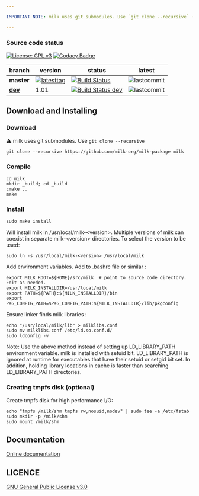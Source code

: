 ```yaml
---

IMPORTANT NOTE: milk uses git submodules. Use `git clone --recursive` (see Downloading and Installing section)

---
```




### Source code status

[![License: GPL v3](https://img.shields.io/badge/License-GPL%20v3-blue.svg)](http://www.gnu.org/licenses/gpl-3.0)
[![Codacy Badge](https://api.codacy.com/project/badge/Grade/f9c4827075c7447db1880f95e2119353)](https://www.codacy.com/gh/milk-org/milk-package)


|     branch       |   version             |  status                     | latest        |
|------------------|-----------------------|-----------------------------|---------------|
**master** | [![latesttag](https://img.shields.io/github/tag/milk-org/milk-package.svg)](https://github.com/milk-org/milk-package/tree/master) | [![Build Status](https://travis-ci.org/milk-org/milk-package.svg?branch=master)](https://travis-ci.org/milk-org/milk-package) | ![lastcommit](https://img.shields.io/github/last-commit/milk-org/milk-package/master.svg)
[**dev**](https://github.com/milk-org/milk-package/tree/dev) | 1.01 | [![Build Status dev](https://travis-ci.org/milk-org/milk-package.svg?branch=dev)](https://travis-ci.org/milk-org/milk-package) | ![lastcommit](https://img.shields.io/github/last-commit/milk-org/milk-package/dev.svg)




## Download and Installing 


### Download

&#x26A0;
milk uses git submodules. Use `git clone --recursive`

	git clone --recursive https://github.com/milk-org/milk-package milk


### Compile

	cd milk
	mkdir _build; cd _build
	cmake ..
	make


### Install

	
	sudo make install

Will install milk in /usr/local/milk-&lt;version&gt;. Multiple versions of milk can coexist in separate milk-&lt;version&gt; directories. To select the version to be used:

	sudo ln -s /usr/local/milk-<version> /usr/local/milk

	
Add environment variables. Add to .bashrc file or similar :

	export MILK_ROOT=${HOME}/src/milk  # point to source code directory. Edit as needed.
	export MILK_INSTALLDIR=/usr/local/milk
	export PATH=${PATH}:${MILK_INSTALLDIR}/bin
	export PKG_CONFIG_PATH=$PKG_CONFIG_PATH:${MILK_INSTALLDIR}/lib/pkgconfig

Ensure linker finds milk libraries :

	echo "/usr/local/milk/lib" > milklibs.conf
	sudo mv milklibs.conf /etc/ld.so.conf.d/
	sudo ldconfig -v

Note: Use the above method instead of setting up LD_LIBRARY_PATH environment variable. milk is installed with setuid bit. LD_LIBRARY_PATH is ignored at runtime for executables that have their setuid or setgid bit set. In addition, holding library locations in cache is faster than searching LD_LIBRARY_PATH directories.


### Creating tmpfs disk (optional)

Create tmpfs disk for high performance I/O:

    echo "tmpfs /milk/shm tmpfs rw,nosuid,nodev" | sudo tee -a /etc/fstab
    sudo mkdir -p /milk/shm
    sudo mount /milk/shm



## Documentation

[Online documentation]( http://milk-org.github.io/milk/index.html ) 



## LICENCE


[GNU General Public License v3.0]( https://github.com/milk-org/milk/blob/master/LICENCE.txt )
